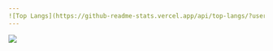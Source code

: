 ```yaml
---
![Top Langs](https://github-readme-stats.vercel.app/api/top-langs/?username=verticous&theme=tokyonight)
---
```

![](https://komarev.com/ghpvc/?username=verticous&color=dc143c)

